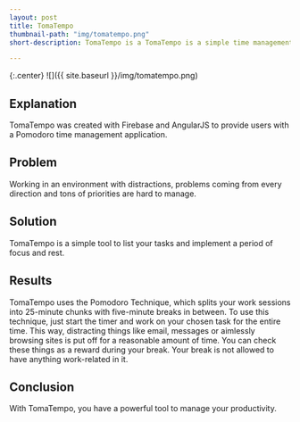 ```yaml
---
layout: post
title: TomaTempo
thumbnail-path: "img/tomatempo.png"
short-description: TomaTempo is a TomaTempo is a simple time management app.

---
```


{:.center}
![]({{ site.baseurl }}/img/tomatempo.png)

## Explanation

TomaTempo was created with Firebase and AngularJS to provide users with a Pomodoro time management application.

## Problem

Working in an environment with distractions, problems coming from every direction and tons of priorities are hard to manage.

## Solution

TomaTempo is a simple tool to list your tasks and implement a period of focus and rest.

## Results

TomaTempo uses the Pomodoro Technique, which splits your work sessions into 25-minute chunks with five-minute breaks in between. To use this technique, just start the timer and work on your chosen task for the entire time. This way, distracting things like email, messages or aimlessly browsing sites is put off for a reasonable amount of time. You can check these things as a reward during your break. Your break is not allowed to have anything work-related in it.

## Conclusion

With TomaTempo, you have a powerful tool to manage your productivity.
